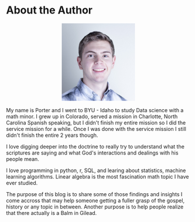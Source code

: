 

# About the Author


<center><img src="../images/myself.jpg" alt="Alt text" title="Olive Tree" style="display: inline-block; margin: 0 auto; max-width: 200px"></center>

My name is Porter and I went to BYU - Idaho to study Data science with a math minor. I grew up in Colorado, served a mission in Charlotte, North Carolina Spanish speaking, but I didn't finish my entire mission so I did the service mission for a while. Once I was done with the service mission I still didn't finish the entire 2 years though. 

I love digging deeper into the doctrine to really try to understand what the scriptures are saying and what God's interactions and dealings with his people mean. 

I love programming in python, r, SQL, and learing about statistics, machine learning algorithms. Linear algebra is the most fascination math topic I have ever studied. 

The purpose of this blog is to share some of those findings and insights I come accross that may help someone getting a fuller grasp of the gospel, history or any topic in between. Another purpose is to help people realize that there actually is a Balm in Gilead. 